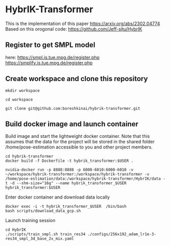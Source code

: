 # HybrIK-Transformer

This is the implementation of this paper
https://arxiv.org/abs/2302.04774
Based on this orogonal code: https://github.com/Jeff-sjtu/HybrIK

## Register to get SMPL model
here: https://smpl.is.tue.mpg.de/register.php
https://smplify.is.tue.mpg.de/register.php

## Create workspace and clone this repository

```mkdir workspace```

```cd workspace```

```git clone git@github.com:boreshkinai/hybrik-transformer.git```

## Build docker image and launch container

Build image and start the lightweight docker container. Note that this assumes that the data for the project will be stored in the shared folder /home/pose-estimation accessible to you and other project members. 
```
cd hybrik-transformer
docker build -f Dockerfile -t hybrik_transformer:$USER .

nvidia-docker run -p 8888:8888 -p 6000-6010:6000-6010 -v ~/workspace/hybrik-transformer:/workspace/hybrik-transformer -v /home/pose-estimation/data:/workspace/hybrik-transformer/HybrIK/data -t -d --shm-size="16g" --name hybrik_transformer_$USER hybrik_transformer:$USER

```
Enter docker container and download data locally
```
docker exec -i -t hybrik_transformer_$USER  /bin/bash 
bash scripts/download_data_gcp.sh
```
Launch training session
```
cd HybrIK
./scripts/train_smpl.sh train_res34 ./configs/256x192_adam_lr1e-3-res34_smpl_3d_base_2x_mix.yaml
```
